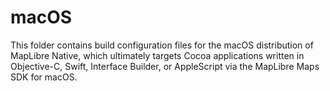 # macOS

This folder contains build configuration files for the macOS distribution of MapLibre Native, which ultimately targets Cocoa applications written in Objective-C, Swift, Interface Builder, or AppleScript via the MapLibre Maps SDK for macOS.
